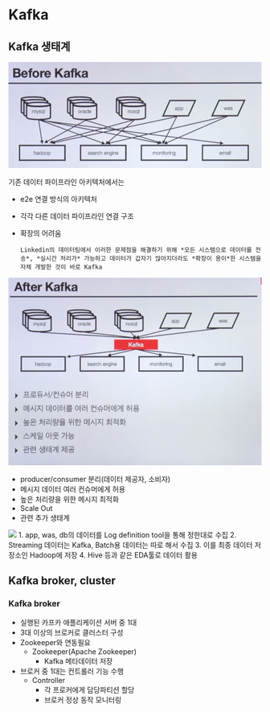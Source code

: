 # Kafka

## Kafka 생태계

<img src="../Image/e2edatapipeline.png">

기존 데이터 파이프라인 아키텍처에서는 
- e2e 연결 방식의 아키텍처
- 각각 다른 데이터 파이프라인 연결 구조
- 확장의 어려움

      Linkedin의 데이터팀에서 이러한 문제점을 해결하기 위해 *모든 시스템으로 데이터를 전송*, *실시간 처리가* 가능하고 데이터가 갑자기 많아지더라도 *확장이 용이*한 시스템을 자체 개발한 것이 바로 Kafka

<img src="../Image/afterkafka.png">

- producer/consumer 분리(데이터 제공자, 소비자)
- 메시지 데이터 여러 컨슈머에게 허용
- 높은 처리량을 위한 메시지 최적화
- Scale Out
- 관련 추가 생태계

<img src="../Image/skdataplatform.png">
1. app, was, db의 데이터를 Log definition tool을 통해 정한대로 수집
2. Streaming 데이터는 Kafka, Batch용 데이터는 따로 해서 수집
3. 이를 최종 데이터 저장소인 Hadoop에 저장
4. Hive 등과 같은 EDA툴로 데이터 활용


## Kafka broker, cluster

### Kafka broker
- 실행된 카프카 애플리케이션 서버 중 1대
- 3대 이상의 브로커로 클러스터 구성
- Zookeeper와 연동필요
  - Zookeeper(Apache Zookeeper)
    - Kafka 메타데이터 저장
- 브로커 중 1대는 컨트롤러 기능 수행
  - Controller
    - 각 프로커에게 담당파티션 할당
    - 브로커 정상 동작 모니터링